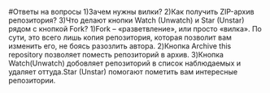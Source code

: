 #Ответы на вопросы
1)Зачем нужны вилки?
2)Как получить ZIP-архив репозитория?
3)Что делают кнопки Watch (Unwatch) и Star (Unstar) рядом с кнопкой Fork?
1)Fork – «разветвление», или просто «вилка». По сути, это всего лишь копия репозитория, которая позволит вам изменить его, не боясь разозлить автора.
2)Кнопка Archive this repository  позволяет поместь репозиторий в архив.
3)Кнопка Watch(Unwatch) добовляет репозиторий в список наблюдаемых и удаляет оттуда.Star (Unstar) помогают пометить вам интересные репозитории.
